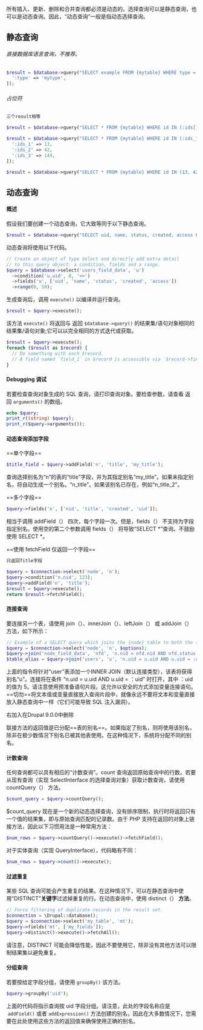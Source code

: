 所有插入、更新、删除和合并查询都必须是动态的。选择查询可以是静态查询，也可以是动态查询。因此，“动态查询”一般是指动态选择查询。
## 静态查询

###### 直接数据库语言查询，不推荐。
```php
$result = $database->query("SELECT example FROM {mytable} WHERE type = :type", [
  ':type' => 'mytype',
]);
```

###### 占位符
```php
三个result相等

$result = $database->query("SELECT * FROM {mytable} WHERE id IN (:ids[])", [':ids[]' => [13, 42, 144]]);

$result = $database->query("SELECT * FROM {mytable} WHERE id IN (:ids_1, :ids_2, :ids_3)", [
  ':ids_1' => 13, 
  ':ids_2' => 42, 
  ':ids_3' => 144,
]);

$result = $database->query("SELECT * FROM {mytable} WHERE id IN (13, 42, 144)");
```


## 动态查询

#### 概述

假设我们要创建一个动态查询，它大致等同于以下静态查询。

```php
$result = $database->query("SELECT uid, name, status, created, access FROM {users_field_data} u WHERE uid <> 0 LIMIT 50 OFFSET 0");
```

动态查询将使用以下代码。

```php
// Create an object of type Select and directly add extra detail
// to this query object: a condition, fields and a range.
$query = $database->select('users_field_data', 'u')
  ->condition('u.uid', 0, '<>')
  ->fields('u', ['uid', 'name', 'status', 'created', 'access'])
  ->range(0, 50);
```

生成查询后，调用 `execute()` 以编译并运行查询。

```php
$result = $query->execute();
```

该方法 `execute()` 将返回与 返回 `$database->query()` 的结果集/语句对象相同的结果集/语句对象;它可以以完全相同的方式迭代或获取。

```php
$result = $query->execute();
foreach ($result as $record) {
  // Do something with each $record.
  // A field named `field_1` in $record is accessible via `$record->field_1`.
}
```

#### Debugging 调试
若要检查查询对象生成的 SQL 查询，请打印查询对象。要检查参数，请查看 返回 `arguments()` 的数组。

```php
echo $query;
print_r((string) $query);
print_r($query->arguments());
```

#### 动态查询添加字段
==单个字段==
```php
$title_field = $query->addField('n', 'title', 'my_title');
```
查询选择别名为“n”的表的“title”字段，并为其指定别名“my_title”。如果未指定别名，将自动生成一个别名。“n_title”。如果该别名已存在，例如“n_title_2”。

==多个字段==
```php
$query->fields('n', ['nid', 'title', 'created', 'uid']);
```
相当于调用 addField（） 四次，每个字段一次。但是，fields（） 不支持为字段指定别名。使用空的第二个参数调用 fields（） 将导致“SELECT *”查询。不鼓励使用 SELECT *。

==使用 fetchField 仅返回一个字段==
```php
只返回Title字段

$query = $connection->select('node', 'n');
$query->condition('n.nid', 123);
$query->addField('n', 'title');
$result = $query->execute();
return $result->fetchField();
```


#### 连接查询

要连接另一个表，请使用 join（）、innerJoin（）、leftJoin（） 或 addJoin（） 方法，如下所示：
```php
// Example of a SELECT query which joins the {node} table to both the {node_field_data} and {users} tables.
$query = $connection->select('node', 'n', $options);
$query->join('node_field_data', 'nfd', 'n.nid = nfd.nid AND nfd.status = :status', array(':status' => 1));
$table_alias = $query->join('users', 'u', 'n.uid = u.uid AND u.uid = :uid', array(':uid' => 5));
```
上面的指令将针对“user”表添加一个INNER JOIN（默认连接类型），该表将获得别名“u”。连接将在条件 “n.uid = u.uid AND u.uid = ：uid” 时打开，其中 ：uid 的值为 5。请注意使用预准备语句片段。这允许以安全的方式添加变量连接语句。==切勿==将文本值或变量直接放入查询片段中，就像永远不要将文本和变量直接放入静态查询中一样（它们可能导致 SQL 注入漏洞）。

右加入在Drupal 9.0.0中删除

联接方法的返回值是已分配==表的别名==。如果指定了别名，则将使用该别名，除非在极少数情况下别名已被其他表使用。在这种情况下，系统将分配不同的别名。

#### 计数查询
任何查询都可以具有相应的“计数查询”。count 查询返回原始查询中的行数。若要从现有查询（实现 SelectInterface 的选择查询对象）获取计数查询，请使用 countQuery（） 方法。

```php
$count_query = $query->countQuery();
```

$count_query 现在是一个新的动态选择查询，没有排序限制，执行时将返回只有一个值的结果集，即与原始查询匹配的记录数。由于 PHP 支持在返回的对象上链接方法，因此以下习惯用法是一种常用方法：

```php
$num_rows = $query->countQuery()->execute()->fetchField();
```

对于实体查询（实现 QueryInterface），代码略有不同：

```php
$num_rows = $query->count()->execute();
```


#### 过滤重复
某些 SQL 查询可能会产生重复的结果。在这种情况下，可以在静态查询中使用“DISTINCT”**关键字**过滤掉重复的行。在动态查询中，使用 distinct（） **方法**。

```php
// Force filtering of duplicate records in the result set.
$connection = \Drupal::database();
$query = $connection->select('my_table', 'mt');
$query->fields('mt', ['my_fields']);
$query->distinct()->execute()->fetchAll();
```
请注意，DISTINCT 可能会降低性能，因此不要使用它，除非没有其他方法可以限制结果集以避免重复。

#### 分组查询

若要按给定字段分组，请使用 `groupBy()` 该方法。

```php
$query->groupBy('uid');
```

上面的代码将指示查询按 uid 字段分组。请注意，此处的字段名称应是  `addField()` 或者 `addExpression()` 方法创建的别名，因此在大多数情况下，您需要在此处使用这些方法的返回值来确保使用正确的别名。

